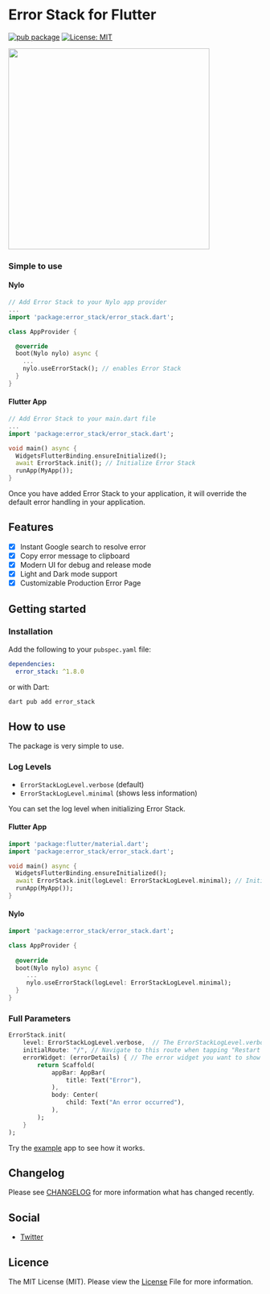 # Error Stack for Flutter

[![pub package](https://img.shields.io/pub/v/permission_policy.svg)](https://pub.dartlang.org/packages/permission_policy)
[![License: MIT](https://img.shields.io/badge/license-MIT-purple.svg)](https://opensource.org/licenses/MIT)

<img src="https://raw.githubusercontent.com/nylo-core/error-stack/main/screenshots/error_stack.png" height="400" />

### Simple to use

#### Nylo

``` dart
// Add Error Stack to your Nylo app provider
...
import 'package:error_stack/error_stack.dart';

class AppProvider {

  @override
  boot(Nylo nylo) async {
    ...
    nylo.useErrorStack(); // enables Error Stack
  }
}
```

#### Flutter App

``` dart
// Add Error Stack to your main.dart file
...
import 'package:error_stack/error_stack.dart';

void main() async {
  WidgetsFlutterBinding.ensureInitialized();
  await ErrorStack.init(); // Initialize Error Stack
  runApp(MyApp());
}
```

Once you have added Error Stack to your application, it will override the default error handling in your application.

## Features

- [x] Instant Google search to resolve error
- [x] Copy error message to clipboard
- [x] Modern UI for debug and release mode
- [x] Light and Dark mode support
- [x] Customizable Production Error Page

## Getting started

### Installation

Add the following to your `pubspec.yaml` file:

``` yaml
dependencies:
  error_stack: ^1.8.0
```

or with Dart:

``` bash
dart pub add error_stack
```

## How to use

The package is very simple to use. 

### Log Levels

- `ErrorStackLogLevel.verbose` (default)
- `ErrorStackLogLevel.minimal` (shows less information)

You can set the log level when initializing Error Stack.

#### Flutter App

``` dart
import 'package:flutter/material.dart';
import 'package:error_stack/error_stack.dart';

void main() async {
  WidgetsFlutterBinding.ensureInitialized();
  await ErrorStack.init(logLevel: ErrorStackLogLevel.minimal); // Initialize Error Stack
  runApp(MyApp());
}
```

#### Nylo

``` dart
import 'package:error_stack/error_stack.dart';

class AppProvider {
    
  @override
  boot(Nylo nylo) async {
     ...
     nylo.useErrorStack(logLevel: ErrorStackLogLevel.minimal);
  }
}
```

### Full Parameters

``` dart
ErrorStack.init(
	level: ErrorStackLogLevel.verbose,  // The ErrorStackLogLevel.verbose | ErrorStackLogLevel.minimal
	initialRoute: "/", // Navigate to this route when tapping "Restart app"
	errorWidget: (errorDetails) { // The error widget you want to show in release mode
    	return Scaffold(
      	    appBar: AppBar(
        	    title: Text("Error"),
      	    ),
      	    body: Center(
        	    child: Text("An error occurred"),
      	    ),
    	);
	}
);
```

Try the [example](/example) app to see how it works.

## Changelog
Please see [CHANGELOG](https://github.com/nylo-core/permission-policy/blob/master/CHANGELOG.md) for more information what has changed recently.

## Social
* [Twitter](https://twitter.com/nylo_dev)

## Licence

The MIT License (MIT). Please view the [License](https://github.com/nylo-core/permission-policy/blob/main/LICENSE) File for more information.
